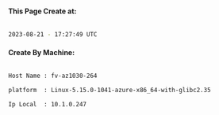 
   
#### This Page Create at:

```bash

2023-08-21 - 17:27:49 UTC

```

#### Create By Machine:

```bash

Host Name : fv-az1030-264

platform  : Linux-5.15.0-1041-azure-x86_64-with-glibc2.35

Ip Local  : 10.1.0.247

```

